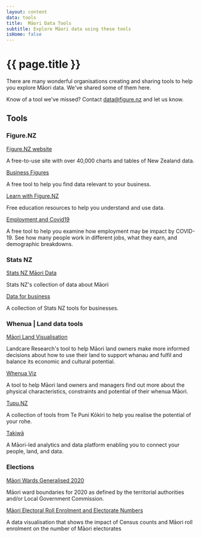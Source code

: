 ```yaml
---
layout: content
data: tools
title:  Māori Data Tools
subtitle: Explore Māori data using these tools
isHome: false
---
```


# {{ page.title }}

There are many wonderful organisations creating and sharing tools to help you explore Māori data. We've shared some of them here. 

Know of a tool we've missed? Contact <data@figure.nz> and let us know.

## Tools

### Figure.NZ

[Figure.NZ website](https://figure.nz)

A free-to-use site with over 40,000 charts and tables of New Zealand data.

[Business Figures](https://figure.nz/business)

A free tool to help you find data relevant to your business.

[Learn with Figure.NZ](https://learn.figure.nz)

Free education resources to help you understand and use data.

[Employment and Covid19](https://www.notion.so/natd/COVID-19-Job-Impacts-930f46b6cb934dd282f99007e310c010)

A free tool to help you examine how employment may be impact by COVID-19. See how many people work in different jobs, what they earn, and demographic breakdowns.

### Stats NZ

[Stats NZ Māori Data](https://www.stats.govt.nz/topics/maori)

Stats NZ's collection of data about Māori

[Data for business](http://archive.stats.govt.nz/data-for-business/Home/dataforbusiness.aspx)

A collection of Stats NZ tools for businesses.

### Whenua | Land data tools

[Māori Land Visualisation](https://www.landcareresearch.co.nz/resources/maps-satellites/maori-land-visualisation-tool)

Landcare Research's tool to help Māori land owners make more informed decisions about how to use their land to support whanau and fulfil and balance its economic and cultural potential.

[Whenua Viz](https://whenuaviz.landcareresearch.co.nz)

A tool to help Māori land owners and managers find out more about the physical characteristics, constraints and potential of their whenua Māori.

[Tupu.NZ](https://www.tupu.nz/en)

A collection of tools from Te Puni Kōkiri to help you realise the potential of your rohe.

[Takiwā](https://takiwa.co)

A Māori-led analytics and data platform enabling you to connect your people, land, and data.

### Elections

[Māori Wards Generalised 2020](https://catalogue.data.govt.nz/dataset/mori-ward-2020-generalised)

Māori ward boundaries for 2020 as defined by the territorial authorities and/or Local Government Commission.

[Māori Electoral Roll Enrolment and Electorate Numbers](https://daniel-barnett.github.io/census-electorates/)

A data visualisation that shows the impact of Census counts and Māori roll enrolment on the number of Māori electorates